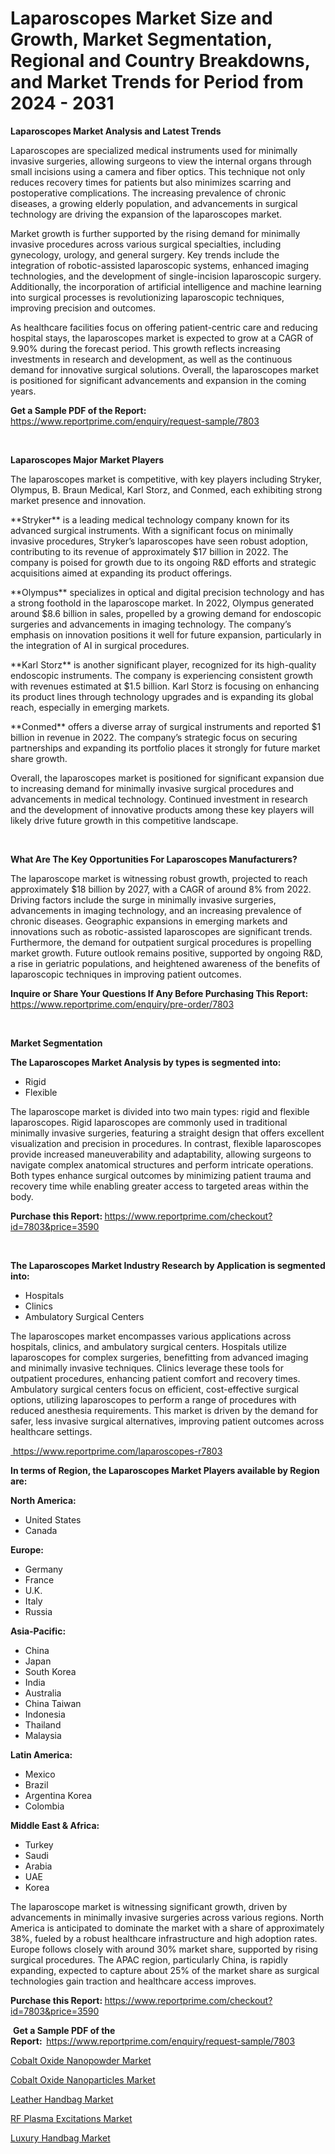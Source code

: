<p><h1>Laparoscopes Market Size and Growth, Market Segmentation, Regional and Country Breakdowns, and Market Trends for Period from 2024 -  2031</h1></p><p><strong>Laparoscopes Market Analysis and Latest Trends</strong></p>
<p><p>Laparoscopes are specialized medical instruments used for minimally invasive surgeries, allowing surgeons to view the internal organs through small incisions using a camera and fiber optics. This technique not only reduces recovery times for patients but also minimizes scarring and postoperative complications. The increasing prevalence of chronic diseases, a growing elderly population, and advancements in surgical technology are driving the expansion of the laparoscopes market.</p><p>Market growth is further supported by the rising demand for minimally invasive procedures across various surgical specialties, including gynecology, urology, and general surgery. Key trends include the integration of robotic-assisted laparoscopic systems, enhanced imaging technologies, and the development of single-incision laparoscopic surgery. Additionally, the incorporation of artificial intelligence and machine learning into surgical processes is revolutionizing laparoscopic techniques, improving precision and outcomes.</p><p>As healthcare facilities focus on offering patient-centric care and reducing hospital stays, the laparoscopes market is expected to grow at a CAGR of 9.90% during the forecast period. This growth reflects increasing investments in research and development, as well as the continuous demand for innovative surgical solutions. Overall, the laparoscopes market is positioned for significant advancements and expansion in the coming years.</p></p>
<p><strong>Get a Sample PDF of the Report:&nbsp;</strong> <a href="https://www.reportprime.com/enquiry/request-sample/7803">https://www.reportprime.com/enquiry/request-sample/7803</a></p>
<p>&nbsp;</p>
<p><strong>Laparoscopes Major Market Players</strong></p>
<p><p>The laparoscopes market is competitive, with key players including Stryker, Olympus, B. Braun Medical, Karl Storz, and Conmed, each exhibiting strong market presence and innovation.</p><p>**Stryker** is a leading medical technology company known for its advanced surgical instruments. With a significant focus on minimally invasive procedures, Stryker’s laparoscopes have seen robust adoption, contributing to its revenue of approximately $17 billion in 2022. The company is poised for growth due to its ongoing R&D efforts and strategic acquisitions aimed at expanding its product offerings.</p><p>**Olympus** specializes in optical and digital precision technology and has a strong foothold in the laparoscope market. In 2022, Olympus generated around $8.6 billion in sales, propelled by a growing demand for endoscopic surgeries and advancements in imaging technology. The company’s emphasis on innovation positions it well for future expansion, particularly in the integration of AI in surgical procedures.</p><p>**Karl Storz** is another significant player, recognized for its high-quality endoscopic instruments. The company is experiencing consistent growth with revenues estimated at $1.5 billion. Karl Storz is focusing on enhancing its product lines through technology upgrades and is expanding its global reach, especially in emerging markets.</p><p>**Conmed** offers a diverse array of surgical instruments and reported $1 billion in revenue in 2022. The company’s strategic focus on securing partnerships and expanding its portfolio places it strongly for future market share growth.</p><p>Overall, the laparoscopes market is positioned for significant expansion due to increasing demand for minimally invasive surgical procedures and advancements in medical technology. Continued investment in research and the development of innovative products among these key players will likely drive future growth in this competitive landscape.</p></p>
<p>&nbsp;</p>
<p><strong>What Are The Key Opportunities For Laparoscopes Manufacturers?</strong></p>
<p><p>The laparoscope market is witnessing robust growth, projected to reach approximately $18 billion by 2027, with a CAGR of around 8% from 2022. Driving factors include the surge in minimally invasive surgeries, advancements in imaging technology, and an increasing prevalence of chronic diseases. Geographic expansions in emerging markets and innovations such as robotic-assisted laparoscopes are significant trends. Furthermore, the demand for outpatient surgical procedures is propelling market growth. Future outlook remains positive, supported by ongoing R&D, a rise in geriatric populations, and heightened awareness of the benefits of laparoscopic techniques in improving patient outcomes.</p></p>
<p><strong>Inquire or Share Your Questions If Any Before Purchasing This Report:</strong> <a href="https://www.reportprime.com/enquiry/pre-order/7803">https://www.reportprime.com/enquiry/pre-order/7803</a></p>
<p>&nbsp;</p>
<p><strong>Market Segmentation</strong></p>
<p><strong>The Laparoscopes Market Analysis by types is segmented into:</strong></p>
<p><ul><li>Rigid</li><li>Flexible</li></ul></p>
<p><p>The laparoscope market is divided into two main types: rigid and flexible laparoscopes. Rigid laparoscopes are commonly used in traditional minimally invasive surgeries, featuring a straight design that offers excellent visualization and precision in procedures. In contrast, flexible laparoscopes provide increased maneuverability and adaptability, allowing surgeons to navigate complex anatomical structures and perform intricate operations. Both types enhance surgical outcomes by minimizing patient trauma and recovery time while enabling greater access to targeted areas within the body.</p></p>
<p><strong>Purchase this Report:&nbsp;</strong><a href="https://www.reportprime.com/checkout?id=7803&price=3590">https://www.reportprime.com/checkout?id=7803&price=3590</a></p>
<p>&nbsp;</p>
<p><strong>The Laparoscopes Market Industry Research by Application is segmented into:</strong></p>
<p><ul><li>Hospitals</li><li>Clinics</li><li>Ambulatory Surgical Centers</li></ul></p>
<p><p>The laparoscopes market encompasses various applications across hospitals, clinics, and ambulatory surgical centers. Hospitals utilize laparoscopes for complex surgeries, benefitting from advanced imaging and minimally invasive techniques. Clinics leverage these tools for outpatient procedures, enhancing patient comfort and recovery times. Ambulatory surgical centers focus on efficient, cost-effective surgical options, utilizing laparoscopes to perform a range of procedures with reduced anesthesia requirements. This market is driven by the demand for safer, less invasive surgical alternatives, improving patient outcomes across healthcare settings.</p></p>
<p><a href="https://www.reportprime.com/laparoscopes-r7803">&nbsp;https://www.reportprime.com/laparoscopes-r7803</a></p>
<p><strong>In terms of Region, the Laparoscopes Market Players available by Region are:</strong></p>
<p>
    <p> <strong> North America: </strong>
        <ul>
            <li>United States</li>
            <li>Canada</li>
        </ul>
        </p> 
    <p> <strong> Europe: </strong>
        <ul>
            <li>Germany</li>
            <li>France</li>
            <li>U.K.</li>
            <li>Italy</li>
            <li>Russia</li>
        </ul>
        </p> 
    <p> <strong> Asia-Pacific: </strong>
        <ul>
            <li>China</li>
            <li>Japan</li>
            <li>South Korea</li>
            <li>India</li>
            <li>Australia</li>
            <li>China Taiwan</li>
            <li>Indonesia</li>
            <li>Thailand</li>
            <li>Malaysia</li>
        </ul>
        </p> 
    <p> <strong> Latin America: </strong>
        <ul>
            <li>Mexico</li>
            <li>Brazil</li>
            <li>Argentina Korea</li>
            <li>Colombia</li>
        </ul>
        </p> 
    <p> <strong> Middle East & Africa: </strong>
        <ul>
            <li>Turkey</li>
            <li>Saudi</li>
            <li>Arabia</li>
            <li>UAE</li>
            <li>Korea</li>
        </ul>
    </p>
    </p>
<p><p>The laparoscope market is witnessing significant growth, driven by advancements in minimally invasive surgeries across various regions. North America is anticipated to dominate the market with a share of approximately 38%, fueled by a robust healthcare infrastructure and high adoption rates. Europe follows closely with around 30% market share, supported by rising surgical procedures. The APAC region, particularly China, is rapidly expanding, expected to capture about 25% of the market share as surgical technologies gain traction and healthcare access improves.</p></p>
<p><strong>Purchase this Report: </strong><a href="https://www.reportprime.com/checkout?id=7803&price=3590">https://www.reportprime.com/checkout?id=7803&price=3590</a></p>
<p>&nbsp;<strong>Get a Sample PDF of the Report:&nbsp;&nbsp;</strong><a href="https://www.reportprime.com/enquiry/request-sample/7803">https://www.reportprime.com/enquiry/request-sample/7803</a></p>
<p><strong></strong></p>
<p><p><a href="https://www.linkedin.com/pulse/role-cobalt-oxide-nanopowder-market-applications-electronicscoatings-g5t5f?trackingId=kNXkP83QSSWGWNpQ95SiPg%3D%3D">Cobalt Oxide Nanopowder Market</a></p><p><a href="https://www.linkedin.com/pulse/global-cobalt-oxide-nanoparticles-market-trends-analysis-future-qe0mf?trackingId=YAhTIr5URUWWwE2m%2Favrfw%3D%3D">Cobalt Oxide Nanoparticles Market</a></p><p><a href="https://issuu.com/reportprime-2/docs/leather-handbag-market-size-2030.pp_ef5625aba9456f">Leather Handbag Market</a></p><p><a href="https://medium.com/@anna.vaughan3423/rf-plasma-excitations-market-a-global-and-regional-analysis-focus-on-end-user-product-and-6745d39faf12">RF Plasma Excitations Market</a></p><p><a href="https://issuu.com/reportprime-2/docs/luxury-handbag-market-size-2030.ppt_1ff236b54bc81e">Luxury Handbag Market</a></p></p>